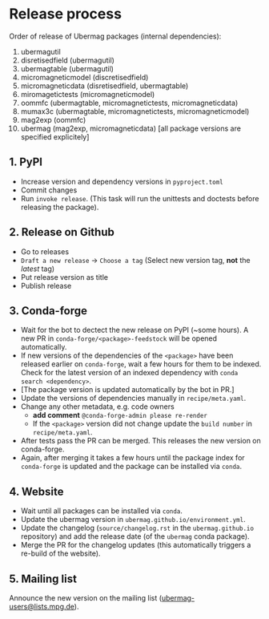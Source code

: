 # Release process

Order of release of Ubermag packages (internal dependencies):

1. ubermagutil
2. disretisedfield (ubermagutil)
3. ubermagtable (ubermagutil)
4. micromagneticmodel (discretisedfield)
5. micromagneticdata (disretisedfield, ubermagtable)
6. miromagetictests (micromagneticmodel)
7. oommfc (ubermagtable, micromagnetictests, micromagneticdata)
8. mumax3c (ubermagtable, micromagnetictests, micromagneticmodel)
9. mag2exp (oommfc)
10. ubermag (mag2exp, micromagneticdata) [all package versions are specified explicitely]

## 1. PyPI

- Increase version and dependency versions in `pyproject.toml`
- Commit changes
- Run `invoke release`. (This task will run the unittests and doctests before
  releasing the package).

## 2. Release on Github

- Go to releases
- `Draft a new release` -> `Choose a tag` (Select new version tag, **not** the
  *latest* tag)
- Put release version as title
- Publish release

## 3. Conda-forge

- Wait for the bot to dectect the new release on PyPI (~some hours). A new PR in
  `conda-forge/<package>-feedstock` will be opened automatically.
- If new versions of the dependencies of the `<package>` have been released
  earlier on `conda-forge`, wait a few hours for them to be indexed. Check for the
  latest version of an indexed dependency with `conda search <dependency>`.
- [The package version is updated automatically by the bot in PR.]
- Update the versions of dependencies manually in `recipe/meta.yaml`.
- Change any other metadata, e.g. code owners
  - **add comment** `@conda-forge-admin please re-render`
  - If the `<package>` version did not change update the `build number` in
    `recipe/meta.yaml`.
- After tests pass the PR can be merged. This releases the new version on
  conda-forge.
- Again, after merging it takes a few hours until the package index
  for `conda-forge` is updated and the package can be installed via `conda`.

## 4. Website

- Wait until all packages can be installed via `conda`.
- Update the ubermag version in `ubermag.github.io/environment.yml`.
- Update the changelog (`source/changelog.rst` in the `ubermag.github.io`
  repository) and add the release date (of the `ubermag` conda package).
- Merge the PR for the changelog updates (this automatically triggers a re-build of the website).

## 5. Mailing list

Announce the new version on the mailing list (ubermag-users@lists.mpg.de).
